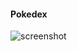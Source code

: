 #### Pokedex
![screenshot](https://user-images.githubusercontent.com/97797728/150694445-30097f6b-b414-4c4f-baa9-6512075ab01f.png)
